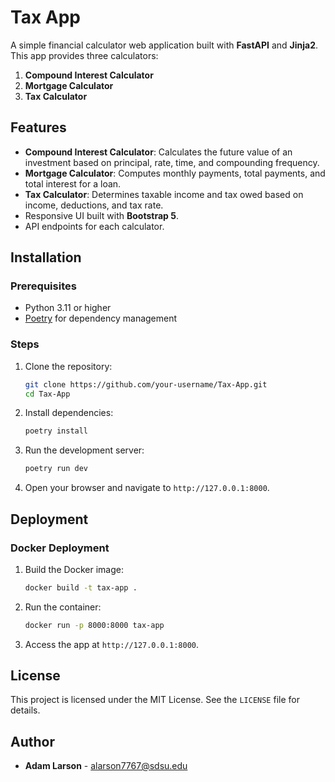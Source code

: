# Tax App

A simple financial calculator web application built with **FastAPI** and **Jinja2**. This app provides three calculators:

1. **Compound Interest Calculator**
2. **Mortgage Calculator**
3. **Tax Calculator**

## Features

- **Compound Interest Calculator**: Calculates the future value of an investment based on principal, rate, time, and compounding frequency.
- **Mortgage Calculator**: Computes monthly payments, total payments, and total interest for a loan.
- **Tax Calculator**: Determines taxable income and tax owed based on income, deductions, and tax rate.
- Responsive UI built with **Bootstrap 5**.
- API endpoints for each calculator.

## Installation

### Prerequisites

- Python 3.11 or higher
- [Poetry](https://python-poetry.org/) for dependency management

### Steps

1. Clone the repository:

   ```bash
   git clone https://github.com/your-username/Tax-App.git
   cd Tax-App
   ```

2. Install dependencies:

   ```bash
   poetry install
   ```

3. Run the development server:

   ```bash
   poetry run dev
   ```

4. Open your browser and navigate to `http://127.0.0.1:8000`.

## Deployment

### Docker Deployment

1. Build the Docker image:

   ```bash
   docker build -t tax-app .
   ```

2. Run the container:

   ```bash
   docker run -p 8000:8000 tax-app
   ```

3. Access the app at `http://127.0.0.1:8000`.

## License

This project is licensed under the MIT License. See the `LICENSE` file for details.

## Author

- **Adam Larson** - [alarson7767@sdsu.edu](mailto:alarson7767@sdsu.edu)